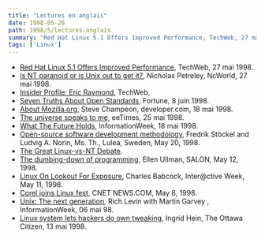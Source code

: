 ```yaml
---
title: "Lectures en anglais"
date: 1998-05-28
path: 1998/5/lectures-anglais
summary: "Red Hat Linux 5.1 Offers Improved Performance, TechWeb, 27 mai 1998."
tags: ['Linux']
---
```


<UL>

<LI><A HREF="http://www.techweb.com/wire/story/TWB19980527S0009">Red Hat Linux 5.1 Offers Improved Performance</A>,
TechWeb, 27 mai 1998.
<LI><A HREF="http://www.ncworldmag.com/ncworld/ncw-05-1998/ncw-05-nextten.html">Is NT paranoid or is Unix out to get it?</A>, Nicholas Petreley,
NcWorld, 27 mai 1998.
<LI><A HREF="http://www.techweb.com/internet/profile/eraymond/profile">Insider Profile: Eric Raymond</A>, TechWeb,
<LI><A HREF="http://www.pathfinder.com/fortune/digitalwatch/0608fil3.html">Seven Truths About Open Standards</A>, Fortune, 8 juin 1998.
<LI><A HREF="http://www.developer.com/journal/techfocus/051898_mozilla.html">About Mozilla.org</A>, Steve Champeon, developer.com, 18 mai 1998.
<LI><A HREF="http://www.techweb.com/se/directlink.cgi?EET19980525S0067">The universe speaks to me</A>, eeTimes, 25 mai 1998.
<LI><A HREF="http://www.techweb.com/se/directlink.cgi?IWK19980518S0002">What The Future Holds</A>, InformationWeek, 18 mai 1998.
<LI><A HREF="http://www.ludd.luth.se/users/no/mssc_abstract.html">Open-source software development methodology</A>, Fredrik Stöckel and
Ludvig A. Norin, Ms. Th., Lulea, Sweden, May 20, 1998.
<LI><A HREF="http://www.jimmo.com/Debate/">The Great Linux-vs-NT Debate</A>.
<LI><A HREF="http://www.salonmagazine.com/21st/feature/1998/05/cov_12feature.html">The dumbing-down of programming</A>, Ellen Ullman, SALON, May 12, 1998.
<LI><A HREF="http://www.zdnet.com/intweek/printhigh/51198/nt511.html">Linux On Lookout For Exposure</A>, Charles Babcock, Inter@ctive Week,
May 11, 1998.
<LI><A HREF="http://www.news.com/News/Item/0,4,21929,00.html">Corel joins Linux fest</A>, CNET NEWS.COM, May 8, 1998.
<LI><A HREF="http://www.techweb.com/wire/story/TWB19980506S0017">Unix: The next generation</A>, Rich Levin with Martin Garvey ,
InformationWeek, 06 mai 98.
<LI><A HREF="http://www.ottawacitizen.com:80/hightech/980513/1707181.html">Linux system lets hackers do own tweaking</A>, Ingrid Hein,
The Ottawa Citizen, 13 mai 1998.
</UL>


